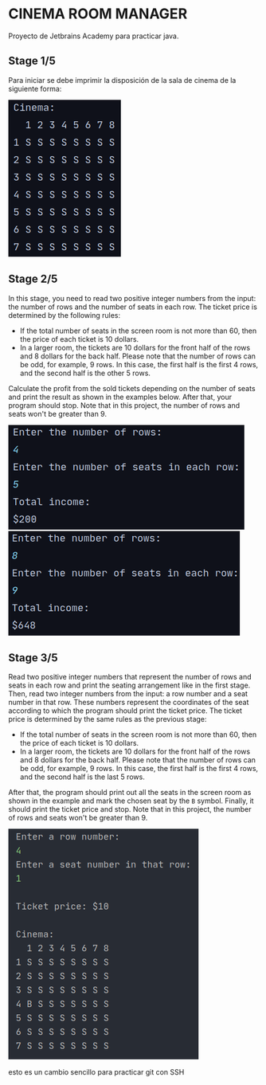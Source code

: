 # CINEMA ROOM MANAGER

Proyecto de Jetbrains Academy para practicar java.

## Stage 1/5
Para iniciar se debe imprimir la disposición de la sala de cinema de la siguiente forma:

![Sala de cinema](./Images/1-5.png "1-5")

## Stage 2/5
In this stage, you need to read two positive integer numbers from the input: the number of rows and the number of seats
in each row. The ticket price is determined by the following rules:

* If the total number of seats in the screen room is not more than 60, then the price of each ticket is 10 dollars. 
* In a larger room, the tickets are 10 dollars for the front half of the rows and 8 dollars for the back half. Please note that the number of rows can be odd, for example, 9 rows. In this case, the first half is the first 4 rows, and the second half is the other 5 rows.

Calculate the profit from the sold tickets depending on the number of seats and print the result as shown in the
examples below. After that, your program should stop. Note that in this project, the number of rows and seats won't be
greater than 9.

![](./Images/2-5-1.png)
![](./Images/2-5-2.png)

## Stage 3/5
Read two positive integer numbers that represent the number of rows and seats in each row and print the seating
arrangement like in the first stage. Then, read two integer numbers from the input: a row number and a seat number
in that row. These numbers represent the coordinates of the seat according to which the program should print the ticket
price. The ticket price is determined by the same rules as the previous stage:

* If the total number of seats in the screen room is not more than 60, then the price of each ticket is 10 dollars.
* In a larger room, the tickets are 10 dollars for the front half of the rows and 8 dollars for the back half. Please note that the number of rows can be odd, for example, 9 rows. In this case, the first half is the first 4 rows, and the second half is the last 5 rows.

After that, the program should print out all the seats in the screen room as shown in the example and mark the chosen
seat by the `B` symbol. Finally, it should print the ticket price and stop. Note that in this project, the number of rows
and seats won't be greater than 9.

![](./Images/3-5.png)

esto es un cambio sencillo para practicar git con SSH